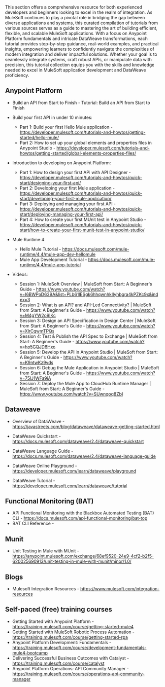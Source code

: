 
This section offers a comprehensive resource for both experienced developers and beginners looking to excel in the realm of integration. As MuleSoft continues to play a pivotal role in bridging the gap between diverse applications and systems, this curated compilation of tutorials from various sources serves as a guide to mastering the art of building efficient, flexible, and scalable MuleSoft applications. With a focus on Anypoint Platform fundamentals and intricate DataWeave transformations, each tutorial provides step-by-step guidance, real-world examples, and practical insights, empowering learners to confidently navigate the complexities of modern integration and deliver impactful solutions. Whether your goal is to seamlessly integrate systems, craft robust APIs, or manipulate data with precision, this tutorial collection equips you with the skills and knowledge needed to excel in MuleSoft application development and DataWeave proficiency.


## Anypoint Platform

- Build an API from Start to Finish - Tutorial: Build an API from Start to Finish

- Build your first API in under 10 minutes:
    - Part 1: Build your first Hello Mule application - https://developer.mulesoft.com/tutorials-and-howtos/getting-started/hello-mule/
    - Part 2: How to set up your global elements and properties files in Anypoint Studio - https://developer.mulesoft.com/tutorials-and-howtos/getting-started/global-elements-properties-files/

- Introduction to developing on Anypoint Platform:
    - Part 1: How to design your first API with API Designer - https://developer.mulesoft.com/tutorials-and-howtos/quick-start/designing-your-first-api/
    - Part 2: Developing your first Mule application - https://developer.mulesoft.com/tutorials-and-howtos/quick-start/developing-your-first-mule-application/
    - Part 3: Deploying and managing your first API - https://developer.mulesoft.com/tutorials-and-howtos/quick-start/deploying-managing-your-first-api/
    - Part 4: How to create your first MUnit test in Anypoint Studio - https://developer.mulesoft.com/tutorials-and-howtos/quick-start/how-to-create-your-first-munit-test-in-anypoint-studio/

- Mule Runtime 4
    - Hello Mule Tutorial - https://docs.mulesoft.com/mule-runtime/4.4/mule-app-dev-hellomule
    - Mule App Development Tutorial - https://docs.mulesoft.com/mule-runtime/4.4/mule-app-tutorial

- Videos:
    - Session 1: MuleSoft Overview | MuleSoft from Start: A Beginner's Guide - https://www.youtube.com/watch?v=I6BWPoD639A&list=PLb61lESgk6hhqwnhkIlyhbgra4kPZKc9x&index=3
    - Session 2: What is an API? and API-Led Connectivity? | MuleSoft from Start: A Beginner's Guide - https://www.youtube.com/watch?v=M4gYW2o9IKc
    - Session 3: Design an API Specification in Design Center | MuleSoft from Start: A Beginner's Guide - https://www.youtube.com/watch?v=XIrCqwmTPQs
    - Session 4: Test & Publish the API Spec to Exchange | MuleSoft from Start: A Beginner's Guide - https://www.youtube.com/watch?v=ho5GQJD8Hxo
    - Session 5: Develop the API in Anypoint Studio | MuleSoft from Start: A Beginner's Guide - https://www.youtube.com/watch?v=K9ntwKz9vds
    - Session 6: Debug the Mule Application in Anypoint Studio | MuleSoft from Start: A Beginner's Guide - https://www.youtube.com/watch?v=75IJ1WFa9iA
    - Session 7: Deploy the Mule App to CloudHub Runtime Manager | MuleSoft from Start: A Beginner's Guide - https://www.youtube.com/watch?v=SUwnqoq8ZbI

## Dataweave

- Overview of DataWeave - https://javastreets.com/blog/dataweave/dataweave-getting-started.html
- DataWeave Quickstart - https://docs.mulesoft.com/dataweave/2.4/dataweave-quickstart
- DataWeave Language Guide -
https://docs.mulesoft.com/dataweave/2.4/dataweave-language-guide

- DataWeave Online Playground - https://developer.mulesoft.com/learn/dataweave/playground
- DataWeave Tutorial - https://developer.mulesoft.com/learn/dataweave/tutorial

## Functional Monitoring (BAT)

- API Functional Monitoring with the Blackbox Automated Testing (BAT) CLI - https://docs.mulesoft.com/api-functional-monitoring/bat-top
- BAT CLI Reference - 


## Munit

- Unit Testing in Mule with MUnit - https://anypoint.mulesoft.com/exchange/68ef9520-24e9-4cf2-b2f5-620025690913/unit-testing-in-mule-with-munit/minor/1.0/

## Blogs

- Mulesoft Integration Resources - https://www.mulesoft.com/integration-resources

## Self-paced (free) training courses

- Getting Started with Anypoint Platform - https://training.mulesoft.com/course/getting-started-mule4
- Getting Started with MuleSoft Robotic Process Automation - https://training.mulesoft.com/course/getting-started-rpa
- Anypoint Platform Development: Fundamentals - https://training.mulesoft.com/course/development-fundamentals-mule4-bootcamp
- Delivering Successful Business Outcomes with Catalyst - https://training.mulesoft.com/course/catalyst
- Anypoint Platform Operations: API Community Manager - https://training.mulesoft.com/course/operations-api-community-manager




